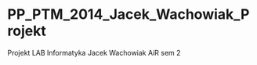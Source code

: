 PP_PTM_2014_Jacek_Wachowiak_Projekt
===================================

Projekt LAB Informatyka Jacek Wachowiak AiR sem 2
